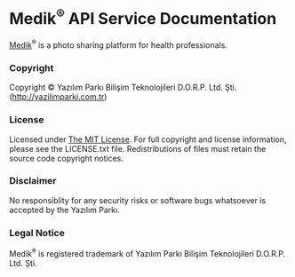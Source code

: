 # Medik<sup>&reg;</sup> API Service Documentation
[Medik](http://medik.com)<sup>&reg;</sup> is a photo sharing platform for health professionals.

### Copyright
Copyright &copy; Yazılım Parkı Bilişim Teknolojileri D.O.R.P. Ltd. Şti. (http://yazilimparki.com.tr)

### License
Licensed under [The MIT License](https://opensource.org/licenses/mit-license.php).
For full copyright and license information, please see the LICENSE.txt file.
Redistributions of files must retain the source code copyright notices.

### Disclaimer
No responsiblity for any security risks or software bugs whatsoever is accepted by the Yazılım Parkı.

### Legal Notice
Medik<sup>&reg;</sup> is registered trademark of Yazılım Parkı Bilişim Teknolojileri D.O.R.P. Ltd. Şti.


